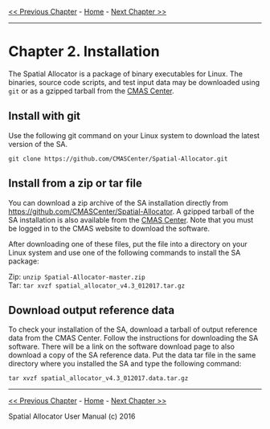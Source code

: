 [<< Previous Chapter](SA_ch01_intro.md) - [Home](README.md) - [Next Chapter >>](SA_ch03_vector.md)
***
# Chapter 2. Installation

The Spatial Allocator is a package of binary executables for Linux. The binaries, source code scripts, and test input data may be downloaded using `git` or as a gzipped tarball from the [CMAS Center](https://www.cmascenter.org/sa-tools/).

## Install with git

Use the following git command on your Linux system to download the latest version of the SA.

`git clone https://github.com/CMASCenter/Spatial-Allocator.git`

## Install from a zip or tar file

You can download a zip archive of the SA installation directly from https://github.com/CMASCenter/Spatial-Allocator.  A gzipped tarball of the SA installation is also available from the [CMAS Center](https://www.cmascenter.org/sa-tools/).  Note that you must be logged in to the CMAS website to download the software.

After downloading one of these files, put the file into a directory on your Linux system and use one of the following commands to install the SA package:

Zip: `unzip Spatial-Allocator-master.zip`<br>
Tar: `tar xvzf spatial_allocator_v4.3_012017.tar.gz`

## Download output reference data

To check your installation of the SA, download a tarball of output reference data from the CMAS Center.  Follow the instructions for downloading the SA software. There will be a link on the software download page to also download a copy of the SA reference data. Put the data tar file in the same directory where you installed the SA and type the following command:

`tar xvzf spatial_allocator_v4.3_012017.data.tar.gz `

***

[<< Previous Chapter](SA_ch01_intro.md) - [Home](README.md) - [Next Chapter >>](SA_ch03_vector.md)<br>

Spatial Allocator User Manual (c) 2016<br>
